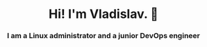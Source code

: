 <div id="header" align="center"> 
<h1>Hi! I'm Vladislav. 👋</h1>
<h3>I am a Linux administrator and a junior DevOps engineer</h3>
</div>
<!--
**vodin26/vodin26** is a ✨ _special_ ✨ repository because its `README.md` (this file) appears on your GitHub profile.

Here are some ideas to get you started:

- 🔭 I’m currently working on ...
- 🌱 I’m currently learning ...
- 👯 I’m looking to collaborate on ...
- 🤔 I’m looking for help with ...
- 💬 Ask me about ...
- 📫 How to reach me: ...
- 😄 Pronouns: ...
- ⚡ Fun fact: ...
-->
